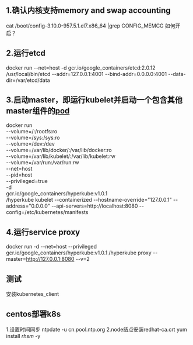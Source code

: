 ## 1.确认内核支持memory and swap accounting
cat /boot/config-3.10.0-957.5.1.el7.x86_64 |grep CONFIG_MEMCG
如何开启？

## 2.运行etcd
docker run --net=host -d gcr.io/google_containers/etcd:2.0.12 /usr/local/bin/etcd --addr=127.0.0.1:4001 --bind-addr=0.0.0.0:4001 --data-dir=/var/etcd/data

## 3.启动master，即运行kubelet并启动一个包含其他master组件的[pod](../userguide/pods.md)
docker run \
--volume=/:/rootfs:ro \
--volume=/sys:/sys:ro \
--volume=/dev:/dev \
--volume=/var/lib/docker/:/var/lib/docker:ro \
--volume=/var/lib/kubelet/:/var/lib/kubelet:rw \
--volume=/var/run:/var/run:rw \
--net=host \
--pid=host \
--privileged=true \
-d \
gcr.io/google_containers/hyperkube:v1.0.1 \
/hyperkube kubelet --containerized --hostname-override="127.0.0.1"
--address="0.0.0.0" --api-servers=http://localhost:8080 --config=/etc/kubernetes/manifests

## 4.运行service proxy
docker run -d --net=host --privileged gcr.io/google_containers/hyperkube:v1.0.1 /hyperkube proxy --master=http://127.0.0.1:8080 --v=2

## 测试
安装kubernetes_client

## centos部署k8s
1.设置时间同步
ntpdate -u cn.pool.ntp.org
2.node结点安装redhat-ca.crt
yum install *rhsm* -y

